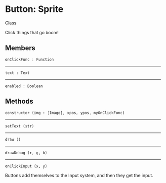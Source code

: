# Button: Sprite

<span class="label label-info">Class</span>

Click things that go boom!
			
## Members

    onClickFunc : Function
		
---

    text : Text
		
---

    enabled : Boolean
			
## Methods

    constructor (img : [Image], xpos, ypos, myOnClickFunc)
    
---

    setText (str)
    
---

    draw ()

---

    drawDebug (r, g, b)
    
---

    onClickInput (x, y)
    				
Buttons add themselves to the Input system, and then they get the input.
